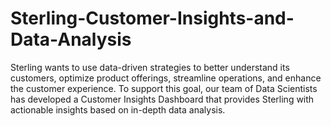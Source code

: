 # Sterling-Customer-Insights-and-Data-Analysis
Sterling wants to use data-driven strategies to better understand its customers, optimize product offerings, streamline operations, and enhance the customer experience. To support this goal, our team of Data Scientists has developed a Customer Insights Dashboard that provides Sterling with actionable insights based on in-depth data analysis. 
